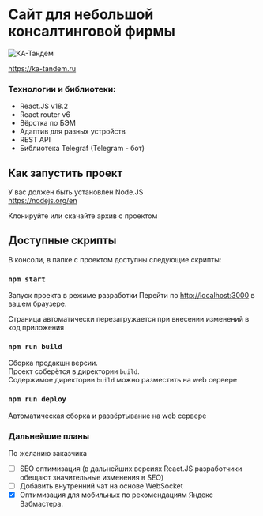 # Сайт для небольшой консалтинговой фирмы 
![КА-Тандем](https://ka-tandem.ru/logo192.png "Тандем")  

https://ka-tandem.ru  

### Технологии и библиотеки:
- React.JS v18.2
- React router v6
- Вёрстка по БЭМ
- Адаптив для разных устройств
- REST API
- Библиотека Telegraf (Telegram - бот)

## Как запустить проект  

У вас должен быть установлен Node.JS  
https://nodejs.org/en  

Клонируйте или скачайте архив с проектом  

## Доступные скрипты  

В консоли, в папке с проектом доступны следующие скрипты:  

### `npm start`

Запуск проекта в режиме разработки
Перейти по [http://localhost:3000](http://localhost:3000) в вашем браузере.

Страница автоматически перезагружается при внесении изменений в код приложения  

### `npm run build`

Сборка продакшн версии.  
Проект соберётся в директории `build`.\
Содержимое директории `build` можно разместить на web сервере  

### `npm run deploy`

Автоматическая сборка и развёртывание на web сервере  

### Дальнейшие планы  
По желанию заказчика  
- [ ] SEO оптимизация (в дальнейших версиях React.JS разработчики обещают значительные изменения в SEO)
- [ ] Добавить внутренний чат на основе WebSocket
- [X] Оптимизация для мобильных по рекомендациям Яндекс Вэбмастера.  
